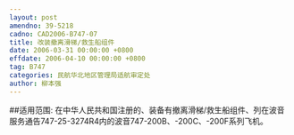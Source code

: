 ```yaml
---
layout: post
amendno: 39-5218
cadno: CAD2006-B747-07
title: 改装撤离滑梯/救生船组件
date: 2006-03-31 00:00:00 +0800
effdate: 2006-04-10 00:00:00 +0800
tag: B747
categories: 民航华北地区管理局适航审定处
author: 柳本强
---
```


##适用范围:
在中华人民共和国注册的、装备有撤离滑梯/救生船组件、列在波音服务通告747-25-3274R4内的波音747-200B、-200C、-200F系列飞机。

